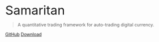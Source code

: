 <div style="font-size:2.5rem;">Samaritan</div>

> A quantitative trading framework for auto-trading digital currency.

[GitHub](https://github.com/miaolz123/samaritan)
[Download](https://github.com/miaolz123/samaritan/releases)
